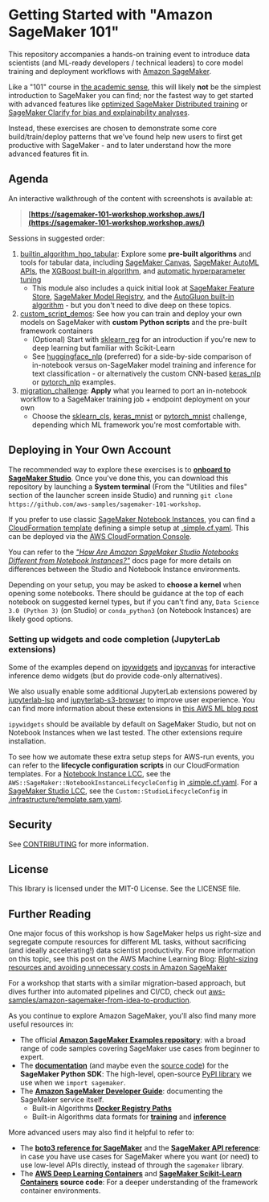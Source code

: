 # Getting Started with "Amazon SageMaker 101"

This repository accompanies a hands-on training event to introduce data scientists (and ML-ready developers / technical leaders) to core model training and deployment workflows with [Amazon SageMaker](https://aws.amazon.com/sagemaker/).

Like a "101" course in [the academic sense](https://en.wikipedia.org/wiki/101_(topic)), this will likely **not** be the simplest introduction to SageMaker you can find; nor the fastest way to get started with advanced features like [optimized SageMaker Distributed training](https://docs.aws.amazon.com/sagemaker/latest/dg/distributed-training.html) or [SageMaker Clarify for bias and explainability analyses](https://aws.amazon.com/sagemaker/clarify/).

Instead, these exercises are chosen to demonstrate some core build/train/deploy patterns that we've found help new users to first get productive with SageMaker - and to later understand how the more advanced features fit in.

## Agenda

An interactive walkthrough of the content with screenshots is available at:

> **[https://sagemaker-101-workshop.workshop.aws/](https://sagemaker-101-workshop.workshop.aws/)**

Sessions in suggested order:

1. [builtin_algorithm_hpo_tabular](builtin_algorithm_hpo_tabular): Explore some **pre-built algorithms** and tools for tabular data, including [SageMaker Canvas](https://aws.amazon.com/sagemaker/canvas/), [SageMaker AutoML APIs](https://docs.aws.amazon.com/sagemaker/latest/dg/use-auto-ml.html), the [XGBoost built-in algorithm](https://docs.aws.amazon.com/sagemaker/latest/dg/xgboost.html), and [automatic hyperparameter tuning](https://docs.aws.amazon.com/sagemaker/latest/dg/automatic-model-tuning.html)
    - This module also includes a quick initial look at [SageMaker Feature Store](https://docs.aws.amazon.com/sagemaker/latest/dg/feature-store.html), [SageMaker Model Registry](https://docs.aws.amazon.com/sagemaker/latest/dg/model-registry.html), and the [AutoGluon built-in algorithm](https://docs.aws.amazon.com/sagemaker/latest/dg/autogluon-tabular.html) - but you don't need to dive deep on these topics.
1. [custom_script_demos](custom_script_demos): See how you can train and deploy your own models on SageMaker with **custom Python scripts** and the pre-built framework containers
    - (Optional) Start with [sklearn_reg](custom_script_demos/sklearn_reg) for an introduction if you're new to deep learning but familiar with Scikit-Learn
    - See [huggingface_nlp](custom_script_demos/sklearn_reg) (preferred) for a side-by-side comparison of in-notebook versus on-SageMaker model training and inference for text classification - or alternatively the custom CNN-based [keras_nlp](custom_script_demos/keras_nlp) or [pytorch_nlp](custom_script_demos/pytorch_nlp) examples.
1. [migration_challenge](migration_challenge): **Apply** what you learned to port an in-notebook workflow to a SageMaker training job + endpoint deployment on your own
    - Choose the [sklearn_cls](migration_challenge/sklearn_cls), [keras_mnist](migration_challenge/keras_mnist) or [pytorch_mnist](migration_challenge/pytorch_mnist) challenge, depending which ML framework you're most comfortable with.


## Deploying in Your Own Account

The recommended way to explore these exercises is to **[onboard to SageMaker Studio](https://docs.aws.amazon.com/sagemaker/latest/dg/gs-studio-onboard.html)**. Once you've done this, you can download this repository by launching a **System terminal** (From the "Utilities and files" section of the launcher screen inside Studio) and running `git clone https://github.com/aws-samples/sagemaker-101-workshop`.

If you prefer to use classic [SageMaker Notebook Instances](https://docs.aws.amazon.com/sagemaker/latest/dg/nbi.html), you can find a [CloudFormation template](https://aws.amazon.com/cloudformation/resources/templates/) defining a simple setup at [.simple.cf.yaml](.simple.cf.yaml). This can be deployed via the [AWS CloudFormation Console](https://console.aws.amazon.com/cloudformation/home).

You can refer to the [*"How Are Amazon SageMaker Studio Notebooks Different from Notebook Instances?"*](https://docs.aws.amazon.com/sagemaker/latest/dg/notebooks-comparison.html) docs page for more details on differences between the Studio and Notebook Instance environments.

Depending on your setup, you may be asked to **choose a kernel** when opening some notebooks. There should be guidance at the top of each notebook on suggested kernel types, but if you can't find any, `Data Science 3.0 (Python 3)` (on Studio) or `conda_python3` (on Notebook Instances) are likely good options.

### Setting up widgets and code completion (JupyterLab extensions)

Some of the examples depend on [ipywidgets](@jupyter-widgets/jupyterlab-manager) and [ipycanvas](https://ipycanvas.readthedocs.io/en/latest/) for interactive inference demo widgets (but do provide code-only alternatives).

We also usually enable some additional JupyterLab extensions powered by [jupyterlab-lsp](https://github.com/jupyter-lsp/jupyterlab-lsp#readme) and [jupyterlab-s3-browser](https://github.com/IBM/jupyterlab-s3-browser#readme) to improve user experience. You can find more information about these extensions in [this AWS ML blog post](https://aws.amazon.com/blogs/machine-learning/amazon-sagemaker-studio-and-sagemaker-notebook-instance-now-come-with-jupyterlab-3-notebooks-to-boost-developer-productivity/)

`ipywidgets` should be available by default on SageMaker Studio, but not on Notebook Instances when we last tested. The other extensions require installation.

To see how we automate these extra setup steps for AWS-run events, you can refer to the **lifecycle configuration scripts** in our CloudFormation templates. For a [Notebook Instance LCC](https://docs.amazonaws.cn/en_us/sagemaker/latest/dg/notebook-lifecycle-config.html), see the `AWS::SageMaker::NotebookInstanceLifecycleConfig` in [.simple.cf.yaml](.simple.cf.yaml). For a [SageMaker Studio LCC](https://docs.amazonaws.cn/en_us/sagemaker/latest/dg/studio-lcc-create.html), see the `Custom::StudioLifecycleConfig` in [.infrastructure/template.sam.yaml](.infrastructure/template.sam.yaml).


## Security

See [CONTRIBUTING](CONTRIBUTING.md#security-issue-notifications) for more information.


## License

This library is licensed under the MIT-0 License. See the LICENSE file.


## Further Reading

One major focus of this workshop is how SageMaker helps us right-size and segregate compute resources for different ML tasks, without sacrificing (and ideally accelerating!) data scientist productivity. For more information on this topic, see this post on the AWS Machine Learning Blog: [Right-sizing resources and avoiding unnecessary costs in Amazon SageMaker](https://aws.amazon.com/blogs/machine-learning/right-sizing-resources-and-avoiding-unnecessary-costs-in-amazon-sagemaker/)

For a workshop that starts with a similar migration-based approach, but dives further into automated pipelines and CI/CD, check out [aws-samples/amazon-sagemaker-from-idea-to-production](https://github.com/aws-samples/amazon-sagemaker-from-idea-to-production).

As you continue to explore Amazon SageMaker, you'll also find many more useful resources in:

- The official **[Amazon SageMaker Examples repository](https://github.com/aws/amazon-sagemaker-examples)**: with a broad range of code samples covering SageMaker use cases from beginner to expert.
- The **[documentation](https://sagemaker.readthedocs.io/en/stable/)** (and maybe even the [source code](https://github.com/aws/sagemaker-python-sdk)) for the **SageMaker Python SDK**: The high-level, open-source [PyPI library](https://pypi.org/project/sagemaker/) we use when we `import sagemaker`.
- The **[Amazon SageMaker Developer Guide](https://docs.aws.amazon.com/sagemaker/latest/dg/whatis.html)**: documenting the SageMaker service itself.
    - Built-in Algorithms **[Docker Registry Paths](https://docs.aws.amazon.com/sagemaker/latest/dg/sagemaker-algo-docker-registry-paths.html)**
    - Built-in Algorithms data formats for **[training](https://docs.aws.amazon.com/sagemaker/latest/dg/cdf-training.html)** and **[inference](https://docs.aws.amazon.com/sagemaker/latest/dg/cdf-inference.html)**

More advanced users may also find it helpful to refer to:

- The **[boto3 reference for SageMaker](https://boto3.amazonaws.com/v1/documentation/api/latest/reference/services/sagemaker.html)** and the **[SageMaker API reference](https://docs.aws.amazon.com/sagemaker/latest/APIReference/Welcome.html)**: in case you have use cases for SageMaker where you want (or need) to use low-level APIs directly, instead of through the `sagemaker` library.
- The **[AWS Deep Learning Containers](https://github.com/aws/deep-learning-containers)** and **[SageMaker Scikit-Learn Containers](https://github.com/aws/sagemaker-scikit-learn-container)** **source code**: For a deeper understanding of the framework container environments.
